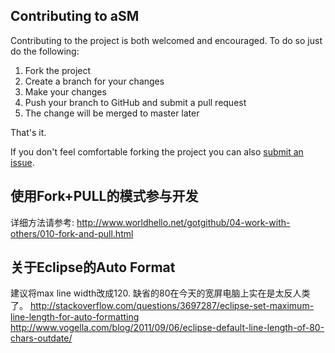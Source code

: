 Contributing to aSM
------------------------------------

Contributing to the project is both welcomed and encouraged. To do so just do the following:

1. Fork the project
2. Create a branch for your changes
3. Make your changes
4. Push your branch to GitHub and submit a pull request
5. The change will be merged to master later

That's it. 

If you don't feel comfortable forking the project you can also [submit an issue](https://github.com/zfdang/asm-android-client-for-newsmth/issues).


使用Fork+PULL的模式参与开发
------------------------------------
详细方法请参考:
http://www.worldhello.net/gotgithub/04-work-with-others/010-fork-and-pull.html

关于Eclipse的Auto Format
------------------------------------
建议将max line width改成120. 缺省的80在今天的宽屏电脑上实在是太反人类了。
http://stackoverflow.com/questions/3697287/eclipse-set-maximum-line-length-for-auto-formatting
http://www.vogella.com/blog/2011/09/06/eclipse-default-line-length-of-80-chars-outdate/
